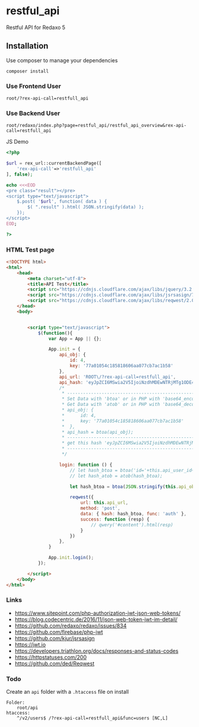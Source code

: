 # restful_api
Restful API for Redaxo 5


## Installation

Use composer to manage your dependencies

```
composer install
```

### Use Frontend User
```
root/?rex-api-call=restfull_api
```
### Use Backend User
```
root/redaxo/index.php?page=restful_api/restful_api_overview&rex-api-call=restfull_api
```
JS Demo
```php
<?php

$url = rex_url::currentBackendPage([
	'rex-api-call'=>'restfull_api'
], false);

echo <<<EOD
<pre class="result"></pre>
<script type="text/javascript">
	$.post( '$url', function( data ) {
		$( ".result" ).html( JSON.stringify(data) );
	});
</script>
EOD;

?>
```

### HTML Test page
```html
<!DOCTYPE html>
<html>
	<head>
		<meta charset="utf-8">
		<title>API Test</title>
		<script src="https://cdnjs.cloudflare.com/ajax/libs/jquery/3.2.1/jquery.min.js"></script>
		<script src="https://cdnjs.cloudflare.com/ajax/libs/jsrsasign/7.2.1/jsrsasign-all-min.js"></script>
		<script src="https://cdnjs.cloudflare.com/ajax/libs/reqwest/2.0.5/reqwest.min.js"></script>
	</head>
	<body>


		<script type="text/javascript">
			$(function(){
				var App = App || {};

				App.init = {
					api_obj: {
						id: 4,
						key: '77a01054c185818606aa077cb7ac1b58'
					},
					api_url: 'ROOT\/?rex-api-call=restfull_api',
					api_hash: 'eyJpZCI6MSwia2V5IjoiNzdhMDEwNTRjMTg1ODE4NjA2YWEwNzdjYjdhYzFiNTgifQ==',
					/*
					 * -----------------------------------------------------------------------------
					 * Set Data with 'btoa' or in PHP with 'base64_encode()'
					 * Get Data with 'atob' or in PHP with 'base64_decode()'
					 * api_obj: {
	 				 *		id: 4,
	 				 *		key: '77a01054c185818606aa077cb7ac1b58'
	 				 *	},
					 * api_hash = btoa(api_obj);
					 * -----------------------------------------------------------------------------
					 * get this hash 'eyJpZCI6MSwia2V5IjoiNzdhMDEwNTRjMTg1ODE4NjA2YWEwNzdjYjdhYzFiNTgifQ=='
					 * -----------------------------------------------------------------------------
					 */

					login: function () {
						// let hash_btoa = btoa('id='+this.api_user_id+'&key='+this.api_user_key);
						// let hash_atob = atob(hash_btoa);

						let hash_btoa = btoa(JSON.stringify(this.api_obj));

						reqwest({
							url: this.api_url,
							method: 'post',
							data: { hash: hash_btoa, func: 'auth' },
							success: function (resp) {
								// qwery('#content').html(resp)
							}
						})
					},
				}

				App.init.login();
			});

		</script>
	</body>
</html>
```


### Links
* https://www.sitepoint.com/php-authorization-jwt-json-web-tokens/
* https://blog.codecentric.de/2016/11/json-web-token-jwt-im-detail/
* https://github.com/redaxo/redaxo/issues/834
* https://github.com/firebase/php-jwt
* https://github.com/kjur/jsrsasign
* https://jwt.io
* https://developers.triathlon.org/docs/responses-and-status-codes
* https://httpstatuses.com/200
* https://github.com/ded/Reqwest


### Todo
Create an `api` folder with a `.htaccess` file on install
```
Folder:
	root/api
htaccess:
	^/v2/users$ /?rex-api-call=restfull_api&func=users [NC,L]
```
